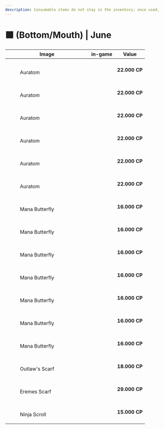 ```yaml
---
description: Consumable items do not stay in the inventory; once used, they are discarded.
---
```


# 🟩 (Bottom/Mouth) | June

<table><thead><tr><th width="255.6666259765625">Image</th><th>in-game</th><th>Value</th></tr></thead><tbody><tr><td><div><figure><img src="../../../../.gitbook/assets/image (724).png" alt=""><figcaption><p>Auratom</p></figcaption></figure></div></td><td></td><td><strong>22.000 CP</strong></td></tr><tr><td><div><figure><img src="../../../../.gitbook/assets/image (725).png" alt=""><figcaption><p>Auratom</p></figcaption></figure></div></td><td></td><td><strong>22.000 CP</strong></td></tr><tr><td><div><figure><img src="../../../../.gitbook/assets/image (726).png" alt=""><figcaption><p>Auratom</p></figcaption></figure></div></td><td></td><td><strong>22.000 CP</strong></td></tr><tr><td><div><figure><img src="../../../../.gitbook/assets/image (727).png" alt=""><figcaption><p>Auratom</p></figcaption></figure></div></td><td></td><td><strong>22.000 CP</strong></td></tr><tr><td><div><figure><img src="../../../../.gitbook/assets/image (728).png" alt=""><figcaption><p>Auratom</p></figcaption></figure></div></td><td></td><td><strong>22.000 CP</strong></td></tr><tr><td><div><figure><img src="../../../../.gitbook/assets/image (729).png" alt=""><figcaption><p>Auratom</p></figcaption></figure></div></td><td></td><td><strong>22.000 CP</strong></td></tr><tr><td><div><figure><img src="../../../../.gitbook/assets/image (745).png" alt=""><figcaption><p>Mana Butterfly</p></figcaption></figure></div></td><td></td><td><strong>16.000 CP</strong></td></tr><tr><td><div><figure><img src="../../../../.gitbook/assets/image (746).png" alt=""><figcaption><p>Mana Butterfly</p></figcaption></figure></div></td><td></td><td><strong>16.000 CP</strong></td></tr><tr><td><div><figure><img src="../../../../.gitbook/assets/image (747).png" alt=""><figcaption><p>Mana Butterfly</p></figcaption></figure></div></td><td></td><td><strong>16.000 CP</strong></td></tr><tr><td><div><figure><img src="../../../../.gitbook/assets/image (748).png" alt=""><figcaption><p>Mana Butterfly</p></figcaption></figure></div></td><td></td><td><strong>16.000 CP</strong></td></tr><tr><td><div><figure><img src="../../../../.gitbook/assets/image (749).png" alt=""><figcaption><p>Mana Butterfly</p></figcaption></figure></div></td><td></td><td><strong>16.000 CP</strong></td></tr><tr><td><div><figure><img src="../../../../.gitbook/assets/image (750).png" alt=""><figcaption><p>Mana Butterfly</p></figcaption></figure></div></td><td></td><td><strong>16.000 CP</strong></td></tr><tr><td><div><figure><img src="../../../../.gitbook/assets/image (751).png" alt=""><figcaption><p>Mana Butterfly</p></figcaption></figure></div></td><td></td><td><strong>16.000 CP</strong></td></tr><tr><td><div><figure><img src="../../../../.gitbook/assets/image (775).png" alt=""><figcaption><p>Outlaw's Scarf</p></figcaption></figure></div></td><td></td><td><strong>18.000 CP</strong></td></tr><tr><td><div><figure><img src="../../../../.gitbook/assets/image (776).png" alt=""><figcaption><p>Eremes Scarf</p></figcaption></figure></div></td><td></td><td><strong>29.000 CP</strong></td></tr><tr><td><div><figure><img src="../../../../.gitbook/assets/image (777).png" alt=""><figcaption><p>Ninja Scroll</p></figcaption></figure></div></td><td></td><td><strong>15.000 CP</strong></td></tr></tbody></table>

